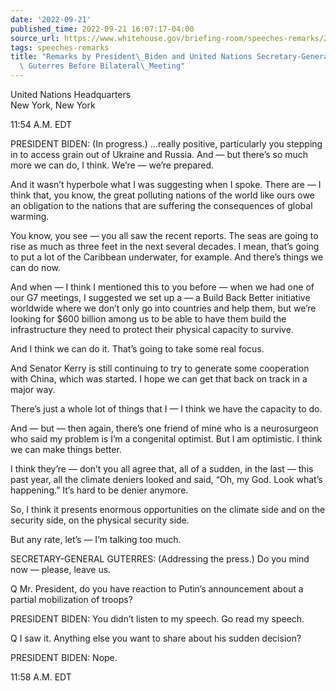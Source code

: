 ```yaml
---
date: '2022-09-21'
published_time: 2022-09-21 16:07:17-04:00
source_url: https://www.whitehouse.gov/briefing-room/speeches-remarks/2022/09/21/remarks-by-president-biden-and-united-nations-secretary-general-antonio-guterres-before-bilateral-meeting/
tags: speeches-remarks
title: "Remarks by President\_Biden and United Nations Secretary-General Ant\xF3nio\
  \ Guterres Before Bilateral\_Meeting"
---
```

 
United Nations Headquarters  
New York, New York

11:54 A.M. EDT

PRESIDENT BIDEN: (In progress.) …really positive, particularly you
stepping in to access grain out of Ukraine and Russia. And — but there’s
so much more we can do, I think. We’re — we’re prepared.

And it wasn’t hyperbole what I was suggesting when I spoke. There are —
I think that, you know, the great polluting nations of the world like
ours owe an obligation to the nations that are suffering the
consequences of global warming.

You know, you see — you all saw the recent reports. The seas are going
to rise as much as three feet in the next several decades. I mean,
that’s going to put a lot of the Caribbean underwater, for example. And
there’s things we can do now.

And when — I think I mentioned this to you before — when we had one of
our G7 meetings, I suggested we set up a — a Build Back Better
initiative worldwide where we don’t only go into countries and help
them, but we’re looking for $600 billion among us to be able to have
them build the infrastructure they need to protect their physical
capacity to survive.

And I think we can do it. That’s going to take some real focus.

And Senator Kerry is still continuing to try to generate some
cooperation with China, which was started. I hope we can get that back
on track in a major way.

There’s just a whole lot of things that I — I think we have the capacity
to do.

And — but — then again, there’s one friend of mine who is a neurosurgeon
who said my problem is I’m a congenital optimist. But I am optimistic. I
think we can make things better.

I think they’re — don’t you all agree that, all of a sudden, in the last
— this past year, all the climate deniers looked and said, “Oh, my God.
Look what’s happening.” It’s hard to be denier anymore.

So, I think it presents enormous opportunities on the climate side and
on the security side, on the physical security side.

But any rate, let’s — I’m talking too much.

SECRETARY-GENERAL GUTERRES: (Addressing the press.) Do you mind now —
please, leave us.

Q Mr. President, do you have reaction to Putin’s announcement about a
partial mobilization of troops?

PRESIDENT BIDEN: You didn’t listen to my speech. Go read my speech.

Q I saw it. Anything else you want to share about his sudden decision?

PRESIDENT BIDEN: Nope.

11:58 A.M. EDT
